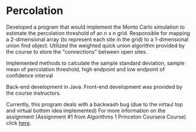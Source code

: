 # Percolation

Developed a program that would implement the Monto Carlo simulation to estimate the percolation threshold of an n x n grid. Responsible for mapping a 2-dimensional array (to represent each site in the grid) to a 1-dimensional union find object. Utilized the weighted quick union algorithm provided by the course to store the "connections" between open sites.

Implemented methods to calculate the sample standard deviation, sample mean of percolation threshold, high endpoint and low endpoint of confidence interval

Back-end development in Java. Front-end development was provided by the course instructors.

Currently, this program deals with a backwash bug (due to the virtaul top and virtual bottom idea implemented)
For more information on the assignment (Assignment #1 from Algorithms 1 Princeton Coursera Course) click [here](https://coursera.cs.princeton.edu/algs4/assignments/percolation/specification.php).
